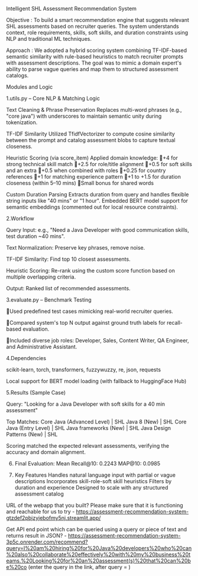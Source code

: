 Intelligent SHL Assessment Recommendation System

Objective : To build a smart recommendation engine that suggests relevant SHL assessments based on recruiter queries. The system understands context, role requirements, skills, soft skills, and duration constraints using NLP and traditional ML techniques.

Approach : We adopted a hybrid scoring system combining TF-IDF-based semantic similarity with rule-based heuristics to match recruiter prompts with assessment descriptions. The goal was to mimic a domain expert's ability to parse vague queries and map them to structured assessment catalogs.

Modules and Logic

1.utils.py 
– Core NLP & Matching Logic

Text Cleaning & Phrase Preservation
Replaces multi-word phrases (e.g., "core java") with underscores to maintain semantic unity during tokenization.

TF-IDF Similarity
Utilized TfidfVectorizer to compute cosine similarity between the prompt and catalog assessment blobs to capture textual closeness.

Heuristic Scoring (via score_item)
Applied domain knowledge:
+4 for strong technical skill match
+2.5 for role/title alignment
+0.5 for soft skills and an extra 
+0.5 when combined with roles
+0.25 for country references
+1 for matching experience pattern
+1 to +1.5 for duration closeness (within 5–10 mins)
Small bonus for shared words

Custom Duration Parsing
Extracts duration from query and handles flexible string inputs like "40 mins" or "1 hour".
Embedded BERT model support for semantic embeddings (commented out for local resource constraints).

2.Workflow

Query Input: e.g., "Need a Java Developer with good communication skills, test duration ~40 mins".

Text Normalization: Preserve key phrases, remove noise.

TF-IDF Similarity: Find top 10 closest assessments.

Heuristic Scoring: Re-rank using the custom score function based on multiple overlapping criteria.

Output: Ranked list of recommended assessments.

3.evaluate.py – Benchmark Testing

Used predefined test cases mimicking real-world recruiter queries.

Compared system's top N output against ground truth labels for recall-based evaluation.

Included diverse job roles: Developer, Sales, Content Writer, QA Engineer, and Administrative Assistant.

4.Dependencies

scikit-learn, torch, transformers, fuzzywuzzy, re, json, requests

Local support for BERT model loading (with fallback to HuggingFace Hub)

5.Results (Sample Case)

Query: "Looking for a Java Developer with soft skills for a 40 min assessment"

Top Matches:
Core Java (Advanced Level) | SHL 
Java 8 (New) | SHL 
Core Java (Entry Level)  | SHL 
Java frameworks (New)  | SHL 
Java Design Patterns (New) | SHL 

Scoring matched the expected relevant assessments, verifying the accuracy and domain alignment.

6. Final Evaluation:
Mean Recall@10: 0.2243
MAP@10: 0.0985

7. Key Features
Handles natural language input with partial or vague descriptions
Incorporates skill-role-soft skill heuristics
Filters by duration and experience
Designed to scale with any structured assessment catalog

URL of the webapp that you built? Please make sure that it is functioning and reachable for us to try - https://assessment-recommendation-system-gtzdef2pbjzyjebofmy5nj.streamlit.app/

Get API end point which can be queried using a query or piece of text and returns result in JSON? - https://assessment-recommendation-system-3p5c.onrender.com/recommend?query=I%20am%20hiring%20for%20Java%20developers%20who%20can%20also%20collaborate%20effectively%20with%20my%20business%20teams.%20Looking%20for%20an%20assessment(s)%20that%20can%20be%20co
(enter the query in the link, after query = )
